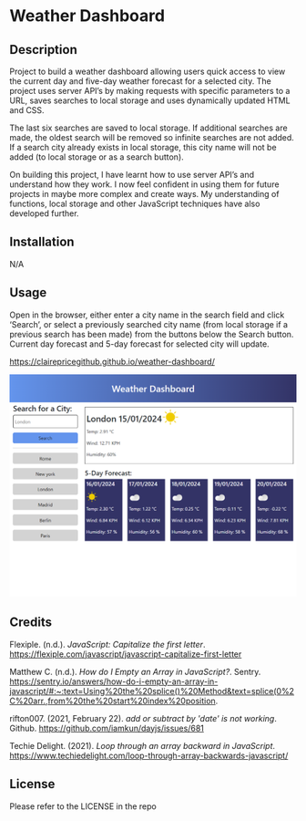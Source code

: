 # Weather Dashboard

## Description

Project to build a weather dashboard allowing users quick access to view the current day and five-day weather forecast for a selected city. The project uses server API’s by making requests with specific parameters to a URL, saves searches to local storage and uses dynamically updated HTML and CSS.

The last six searches are saved to local storage. If additional searches are made, the oldest search will be removed so infinite searches are not added. If a search city already exists in local storage, this city name will not be added (to local storage or as a search button). 

On building this project, I have learnt how to use server API’s and understand how they work. I now feel confident in using them for future projects in maybe more complex and create ways. My understanding of functions, local storage and other JavaScript techniques have also developed further. 
 
## Installation

N/A

## Usage

Open in the browser, either enter a city name in the search field and click ‘Search’, or select a previously searched city name (from local storage if a previous search has been made) from the buttons below the Search button. Current day forecast and 5-day forecast for selected city will update. 

https://clairepricegithub.github.io/weather-dashboard/

![screenshot](images/02_screenshot.png)

## Credits

Flexiple. (n.d.). *JavaScript: Capitalize the first letter*. https://flexiple.com/javascript/javascript-capitalize-first-letter

Matthew C. (n.d.). *How do I Empty an Array in JavaScript?*. Sentry. https://sentry.io/answers/how-do-i-empty-an-array-in-javascript/#:~:text=Using%20the%20splice()%20Method&text=splice(0%2C%20arr.,from%20the%20start%20index%20position.

rifton007. (2021, February 22). *add or subtract by 'date' is not working*. Github. https://github.com/iamkun/dayjs/issues/681 

Techie Delight. (2021). *Loop through an array backward in JavaScript*. https://www.techiedelight.com/loop-through-array-backwards-javascript/


## License

Please refer to the LICENSE in the repo
